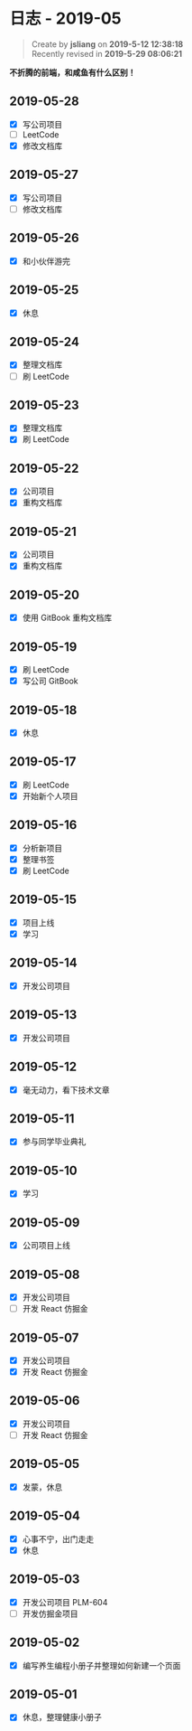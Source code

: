 日志 - 2019-05
===

> Create by **jsliang** on **2019-5-12 12:38:18**  
> Recently revised in **2019-5-29 08:06:21**

**不折腾的前端，和咸鱼有什么区别！**

## 2019-05-28

* [x] 写公司项目
* [ ] LeetCode
* [x] 修改文档库

## 2019-05-27

* [x] 写公司项目
* [ ] 修改文档库

## 2019-05-26

* [x] 和小伙伴游完

## 2019-05-25

* [x] 休息

## 2019-05-24

* [x] 整理文档库
* [ ] 刷 LeetCode

## 2019-05-23

* [x] 整理文档库
* [x] 刷 LeetCode

## 2019-05-22

* [x] 公司项目
* [x] 重构文档库

## 2019-05-21

* [x] 公司项目
* [x] 重构文档库

## 2019-05-20

* [x] 使用 GitBook 重构文档库

## 2019-05-19

* [x] 刷 LeetCode
* [x] 写公司 GitBook

## 2019-05-18

* [x] 休息

## 2019-05-17

* [x] 刷 LeetCode
* [x] 开始新个人项目

## 2019-05-16

* [x] 分析新项目
* [x] 整理书签
* [x] 刷 LeetCode 

## 2019-05-15

* [x] 项目上线
* [x] 学习

## 2019-05-14

* [x] 开发公司项目

## 2019-05-13

* [x] 开发公司项目

## 2019-05-12

* [x] 毫无动力，看下技术文章

## 2019-05-11

* [x] 参与同学毕业典礼

## 2019-05-10

* [x] 学习

## 2019-05-09

* [x] 公司项目上线

## 2019-05-08

* [x] 开发公司项目
* [ ] 开发 React 仿掘金

## 2019-05-07

* [x] 开发公司项目
* [x] 开发 React 仿掘金

## 2019-05-06

* [x] 开发公司项目
* [ ] 开发 React 仿掘金

## 2019-05-05

* [x] 发蒙，休息

## 2019-05-04

* [x] 心事不宁，出门走走
* [x] 休息

## 2019-05-03

* [x] 开发公司项目 PLM-604
* [ ] 开发仿掘金项目

## 2019-05-02

* [x] 编写养生编程小册子并整理如何新建一个页面

## 2019-05-01

* [x] 休息，整理健康小册子